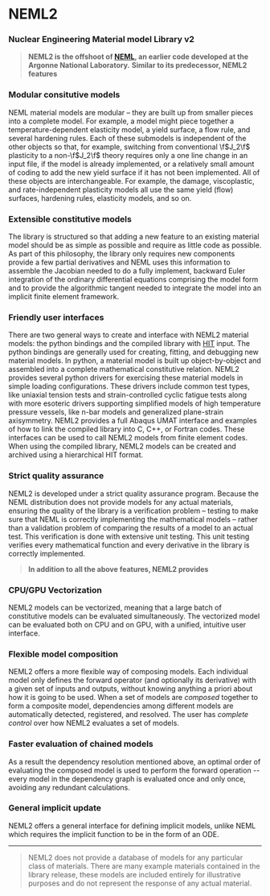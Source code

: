 # NEML2

### Nuclear Engineering Material model Library v2

> **NEML2 is the offshoot of [NEML](https://neml.readthedocs.io/en/latest/), an earlier code developed at the Argonne National Laboratory.**
> **Similar to its predecessor, NEML2 features**

### Modular consitutive models

NEML material models are modular – they are built up from smaller pieces into a complete model. For example, a model might piece together a temperature-dependent elasticity model, a yield surface, a flow rule, and several hardening rules. Each of these submodels is independent of the other objects so that, for example, switching from conventional \f$J_2\f$ plasticity to a non-\f$J_2\f$ theory requires only a one line change in an input file, if the model is already implemented, or a relatively small amount of coding to add the new yield surface if it has not been implemented. All of these objects are interchangeable. For example, the damage, viscoplastic, and rate-independent plasticity models all use the same yield (flow) surfaces, hardening rules, elasticity models, and so on.

### Extensible constitutive models

The library is structured so that adding a new feature to an existing material model should be as simple as possible and require as little code as possible. As part of this philosophy, the library only requires new components provide a few partial derivatives and NEML uses this information to assemble the Jacobian needed to do a fully implement, backward Euler integration of the ordinary differential equations comprising the model form and to provide the algorithmic tangent needed to integrate the model into an implicit finite element framework.

### Friendly user interfaces

There are two general ways to create and interface with NEML2 material models: the python bindings and the compiled library with [HIT](https://github.com/idaholab/moose/tree/next/framework/contrib/hit) input. The python bindings are generally used for creating, fitting, and debugging new material models. In python, a material model is built up object-by-object and assembled into a complete mathematical constitutive relation. NEML2 provides several python drivers for exercising these material models in simple loading configurations. These drivers include common test types, like uniaxial tension tests and strain-controlled cyclic fatigue tests along with more esoteric drivers supporting simplified models of high temperature pressure vessels, like n-bar models and generalized plane-strain axisymmetry. NEML2 provides a full Abaqus UMAT interface and examples of how to link the compiled library into C, C++, or Fortran codes. These interfaces can be used to call NEML2 models from finite element codes. When using the compiled library, NEML2 models can be created and archived using a hierarchical HIT format.

### Strict quality assurance

NEML2 is developed under a strict quality assurance program. Because the NEML distribution does not provide models for any actual materials, ensuring the quality of the library is a verification problem – testing to make sure that NEML is correctly implementing the mathematical models – rather than a validation problem of comparing the results of a model to an actual test. This verification is done with extensive unit testing. This unit testing verifies every mathematical function and every derivative in the library is correctly implemented.

> **In addition to all the above features, NEML2 provides**

### CPU/GPU Vectorization

NEML2 models can be vectorized, meaning that a large batch of constitutive models can be evaluated simultaneously. The vectorized model can be evaluated both on CPU and on GPU, with a unified, intuitive user interface.

### Flexible model composition

NEML2 offers a more flexible way of composing models. Each individual model only defines the forward operator (and optionally its derivative) with a given set of inputs and outputs, without knowing anything a priori about how it is going to be used. When a set of models are *composed* together to form a composite model, dependencies among different models are automatically detected, registered, and resolved. The user has *complete control* over how NEML2 evaluates a set of models.

### Faster evaluation of chained models

As a result the dependency resolution mentioned above, an optimal order of evaluating the composed model is used to perform the forward operation -- every model in the dependency graph is evaluated once and only once, avoiding any redundant calculations.

### General implicit update

NEML2 offers a general interface for defining implicit models, unlike NEML which requires the implicit function to be in the form of an ODE.

- - -

> NEML2 does not provide a database of models for any particular class of materials. There are many example materials contained in the library release, these models are included entirely for illustrative purposes and do not represent the response of any actual material.
